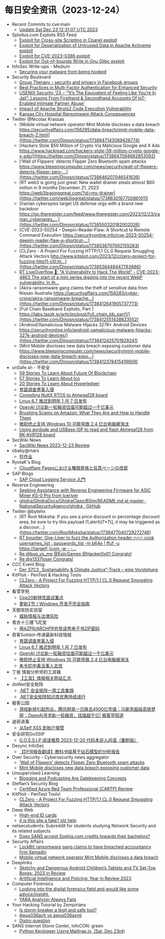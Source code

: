 # 每日安全资讯（2023-12-24）

- Recent Commits to cve:main
  - [Update Sat Dec 23 12:31:07 UTC 2023](https://github.com/trickest/cve/commit/062d2431e4e0346ae481719baf846137afec7928)
- Sploitus.com Exploits RSS Feed
  - [Exploit for Cross-site Scripting in Cpanel exploit](https://sploitus.com/exploit?id=9FBA14F1-9CF4-5B48-BD7A-AC2F6023B63A&utm_source=rss&utm_medium=rss)
  - [Exploit for Deserialization of Untrusted Data in Apache Activemq exploit](https://sploitus.com/exploit?id=F1BA882D-AEE0-5F39-9E04-ED607D5F8DC2&utm_source=rss&utm_medium=rss)
  - [Exploit for CVE-2023-0386 exploit](https://sploitus.com/exploit?id=9CF0371B-70C8-54C9-ADC2-CC825AF48FEB&utm_source=rss&utm_medium=rss)
  - [Exploit for Out-of-bounds Write in Gnu Glibc exploit](https://sploitus.com/exploit?id=16C064EE-3022-51FD-919E-E51F380C2B46&utm_source=rss&utm_medium=rss)
- InfoSec Write-ups - Medium
  - [Securing your malware from being hooked](https://infosecwriteups.com/securing-your-malware-from-being-hooked-a995f25531f7?source=rss----7b722bfd1b8d---4)
- Security Boulevard
  - [Group Therapy – security and privacy in Facebook groups](https://securityboulevard.com/2023/12/group-therapy-security-and-privacy-in-facebook-groups/)
  - [Best Practices in Multi-Factor Authentication for Enhanced Security](https://securityboulevard.com/2023/12/best-practices-in-multi-factor-authentication-for-enhanced-security/)
  - [USENIX Security ’23 – ‘“It’s The Equivalent of Feeling Like You’re In Jail”: Lessons From Firsthand & Secondhand Accounts Of IoT-Enabled Intimate Partner Abuse’](https://securityboulevard.com/2023/12/usenix-security-23-its-the-equivalent-of-feeling-like-youre-in-jail-lessons-from-firsthand-secondhand-accounts-of-iot-enabled-intimate-pa/)
  - [Impact of Apache Struts2 Code Execution Vulnerability](https://securityboulevard.com/2023/12/impact-of-apache-struts2-code-execution-vulnerability/)
  - [Kansas City Hospital Ransomware Attack Consequences](https://securityboulevard.com/2023/12/kansas-city-hospital-ransomware-attack-consequences/)
- Twitter @Nicolas Krassas
  - [Mobile virtual network operator Mint Mobile discloses a data breach https://securityaffairs.com/156295/data-breach/mint-mobile-data-breach-2.html](https://twitter.com/Dinosn/status/1738647143089426774)
  - [Hackers Stole $59 Million of Crypto Via Malicious Google and X Ads https://www.hackread.com/hackers-stole-59-million-crypto-google-x-ads/](https://twitter.com/Dinosn/status/1738647094682853592)
  - [‘Wall of Flippers’ detects Flipper Zero Bluetooth spam attacks https://www.bleepingcomputer.com/news/security/wall-of-flippers-detects-flipper-zero-...](https://twitter.com/Dinosn/status/1738646207046541639)
  - [RT web3 is going just great: New wallet drainer steals almost $60 million in 9 months December 21, 2023 https://web3isgoinggreat.com/?id=ms-drainer](https://twitter.com/web3isgreat/status/1738630167700861011)
  - [Iranian cyberspies target US defense orgs with a brand new backdoor https://go.theregister.com/feed/www.theregister.com/2023/12/23/iranian_cyberspies_...](https://twitter.com/Dinosn/status/1738550320182002026)
  - [CVE-2023-50254 – Deepin-Reader Flaw: A Shortcut to Remote Command Execution https://securityonline.info/cve-2023-50254-deepin-reader-flaw-a-shortcut-...](https://twitter.com/Dinosn/status/1738536707002155283)
  - [CLZero - A Project For Fuzzing HTTP/1.1 CL.0 Request Smuggling Attack Vectors http://www.kitploit.com/2023/12/clzero-project-for-fuzzing-http11-cl0.ht...](https://twitter.com/Dinosn/status/1738536446447763686)
  - [RT LiveOverflow 🔴: "A Vulnerability to Hack The World" - CVE-2023-4863 The start of a mini series digging into the recent WebP vulnerability. In th...](https://twitter.com/LiveOverflow/status/1738520896585785394)
  - [Akira ransomware gang claims the theft of sensitive data from Nissan Australia https://securityaffairs.com/156283/cyber-crime/akira-ransomware-breache...](https://twitter.com/Dinosn/status/1738412641905737773)
  - [Full Chain Baseband Exploits, Part 1 https://labs.taszk.io/articles/post/full_chain_bb_part1/](https://twitter.com/Dinosn/status/1738412551438823552)
  - [Android/Xamalicious Malware Hijacks 327K+ Android Devices https://securityonline.info/android-xamalicious-malware-hijacks-327k-android-devices/](https://twitter.com/Dinosn/status/1738412425701929241)
  - [Mint Mobile discloses new data breach exposing customer data https://www.bleepingcomputer.com/news/security/mint-mobile-discloses-new-data-breach-expo...](https://twitter.com/Dinosn/status/1738412378415419609)
- unSafe.sh - 不安全
  - [59 Stories To Learn About Future Of Blockchain](https://buaq.net/go-209474.html)
  - [57 Stories To Learn About Ico](https://buaq.net/go-209475.html)
  - [20 Stories To Learn About Hyperledger](https://buaq.net/go-209476.html)
  - [育碧调查黑客入侵](https://buaq.net/go-209464.html)
  - [Compiling NuttX RTOS to Atmega128 board](https://buaq.net/go-209460.html)
  - [Linux 6.7 推迟到明年 1 月 7 日发布](https://buaq.net/go-209465.html)
  - [OpenAI 讨论新一轮融资估值可能超过一千亿美元](https://buaq.net/go-209466.html)
  - [Brushing Scams on Amazon: What They Are and How to Handle Them](https://buaq.net/go-209477.html)
  - [微软终止支持 Windows 10 可能导致 2.4 亿台电脑被淘汰](https://buaq.net/go-209467.html)
  - [Using avrdude and USBasp ISP to read and flash Atmega128 from BK-AVR128 board](https://buaq.net/go-209446.html)
- SecWiki News
  - [SecWiki News 2023-12-23 Review](http://www.sec-wiki.com/?2023-12-23)
- obaby@mars
  - [抄作业](https://h4ck.org.cn/2023/12/14852)
- RyotaK's Blog
  - [Cloudflare Pagesにおける権限昇格と任意ページの改竄](https://blog.ryotak.net/post/cloudflare-pages-privesc-and-page-tampering/)
- SAP Blogs
  - [SAP Cloud Logging Service 入門](https://blogs.sap.com/2023/12/23/btp-cloud-logging-getting-start-ja/)
- Reverse Engineering
  - [Seeking Assistance with Reverse Engineering Firmware for ASIC Miner KS-0 Pro from Iceriver](https://www.reddit.com/r/ReverseEngineering/comments/18p9a3u/seeking_assistance_with_reverse_engineering/)
  - [ghidra/GhidraDocs/GhidraClass/BSim/README.md at master · NationalSecurityAgency/ghidra · GitHub](https://www.reddit.com/r/ReverseEngineering/comments/18p2a76/ghidraghidradocsghidraclassbsimreadmemd_at_master/)
- Twitter @bytehx
  - [RT Root Moksha: If you see a price discount or percentage discount area, be sure to try this payload (1,alert)(7*7)], it may be triggered as a discoun...](https://twitter.com/RootMoksha/status/1738477040729272746)
  - [RT bounter: One-Liner to fuzz the Authorization header 🔥🔥🔥 cook usernames_list : passwords_list -m b64e | ffuf -u https://target[.]com -w - -...](https://twitter.com/_bughunter/status/1738470492841844893)
  - [Re @bug_vs_me @EpicGames @Hacker0x01 Congrats!](https://twitter.com/bytehx343/status/1738210865172685070)
  - [Re @x1337loser Congrats!](https://twitter.com/bytehx343/status/1738426047400738921)
- CCC Event Blog
  - [Der 37C3 „Sustainability & Climate Justice“-Track – eine Vorstellung](https://events.ccc.de/2023/12/23/37c3-sustainability-and-climate-justive-track-team/)
- KitPloit - PenTest &amp; Hacking Tools
  - [CLZero - A Project For Fuzzing HTTP/1.1 CL.0 Request Smuggling Attack Vectors](http://www.kitploit.com/2023/12/clzero-project-for-fuzzing-http11-cl0.html)
- 看雪学苑
  - [Cpp20新特性面试重点](https://mp.weixin.qq.com/s?__biz=MjM5NTc2MDYxMw==&mid=2458532502&idx=1&sn=b9cabbc8ec341ffd4c8aeda8985f6706&chksm=b18d0a1c86fa830af223b4845a65c09bfebe060303ccb66fe9ee6ec1696be9dc8b7b8d35eddb&scene=58&subscene=0#rd)
  - [更新2节！Windows 开发不完全指南](https://mp.weixin.qq.com/s?__biz=MjM5NTc2MDYxMw==&mid=2458532502&idx=2&sn=deacf0164d6c366ab6e029e65d59b28e&chksm=b18d0a1c86fa830a46948ec939db92ad34047df22bbcfa73f06c810d9733548c8af614a3ebc2&scene=58&subscene=0#rd)
- 天御攻防实验室
  - [威胁情报与法律风险](https://mp.weixin.qq.com/s?__biz=MzU0MzgyMzM2Nw==&mid=2247485255&idx=1&sn=4741292f5812f27cd7b330bd8b3a5ce7&chksm=fb04c42fcc734d39856fa2f37d2bff6142bcc335980203c4e2f8cd7618cdffe1425f87f529dc&scene=58&subscene=0#rd)
- 青衣十三楼飞花堂
  - [用AZPR/ARCHPR穷举读秀电子书ZIP密码](https://mp.weixin.qq.com/s?__biz=MzUzMjQyMDE3Ng==&mid=2247487028&idx=1&sn=b4ed2e3fae39a311e9000594d244d38a&chksm=fab2cd0bcdc5441d7dd0b0bd53ff6c55bd37dc142e6d53fefdd6b94820047f3b9fa4992886d7&scene=58&subscene=0#rd)
- 奇客Solidot–传递最新科技情报
  - [育碧调查黑客入侵](https://www.solidot.org/story?sid=76963)
  - [Linux 6.7 推迟到明年 1 月 7 日发布](https://www.solidot.org/story?sid=76962)
  - [OpenAI 讨论新一轮融资估值可能超过一千亿美元](https://www.solidot.org/story?sid=76961)
  - [微软终止支持 Windows 10 可能导致 2.4 亿台电脑被淘汰](https://www.solidot.org/story?sid=76960)
  - [朱令铊中毒当事人去世](https://www.solidot.org/story?sid=76959)
- 丁爸 情报分析师的工具箱
  - [【工具】情报相关网站汇总](https://mp.weixin.qq.com/s?__biz=MzI2MTE0NTE3Mw==&mid=2651141194&idx=1&sn=fe6ee0e9e687f98753880cfe86c3b24a&chksm=f1af4370c6d8ca6662e8bcb015922008d11e31c57e1b8562b118c2261b1f457f5630718f5d93&scene=58&subscene=0#rd)
- dotNet安全矩阵
  - [.NET 安全矩阵一周工具集锦](https://mp.weixin.qq.com/s?__biz=MzUyOTc3NTQ5MA==&mid=2247489955&idx=1&sn=a6dc581a7c0b4169e2db4eecf7dee3ac&chksm=fa5ab74ecd2d3e588277534f09af5fea8af7d1cf2d8ba465bcebd0dd7637052ff89d5a09fdf2&scene=58&subscene=0#rd)
  - [.NET安全矩阵知识库优惠持续进行](https://mp.weixin.qq.com/s?__biz=MzUyOTc3NTQ5MA==&mid=2247489955&idx=2&sn=d2284fdb4162d5c4749cbe91d0132588&chksm=fa5ab74ecd2d3e58c9bf7c1d6192f081b95a6a370fd139c677d9ab77165e7556eca242d2993f&scene=58&subscene=0#rd)
- 极客公园
  - [游戏新规引起热议，腾讯网易一日跌去4500亿市值；马斯克超级高铁梦碎；OpenAI寻求新一轮融资，估值超千亿| 极客早知道](https://mp.weixin.qq.com/s?__biz=MTMwNDMwODQ0MQ==&mid=2653028384&idx=1&sn=2d17e8f6b2076a571ac658ca9a22a456&chksm=7e577d964920f480e6ac0332b453b08cf65511765b6ab400dda535ba2968b87f5719e7b64021&scene=58&subscene=0#rd)
- 迪哥讲事
  - [从Self XSS 到账户接管](https://mp.weixin.qq.com/s?__biz=MzIzMTIzNTM0MA==&mid=2247493105&idx=1&sn=f1402a8b18d4cc097ab91cae05d1e0e4&chksm=e8a5ef92dfd266843b6de1682b54b32be7392b4a493df396485e9a7fe8d411b1800257547668&scene=58&subscene=0#rd)
- 安全研究GoSSIP
  - [G.O.S.S.I.P 阅读推荐 2023-12-20 代码本非人间语（重制版）](https://mp.weixin.qq.com/s?__biz=Mzg5ODUxMzg0Ng==&mid=2247497012&idx=1&sn=9507c02886454e5a11a65409d356225e&chksm=c063dbedf71452fb4a38ce96b2f20777718993dadbbcb750c644bb7cb9f668d2ee70d88f9096&scene=58&subscene=0#rd)
- Desync InfoSec
  - [【DFIR报告翻译】教科书级基于钻石模型的分析报告](https://mp.weixin.qq.com/s?__biz=MzkzMDE3ODc1Mw==&mid=2247487237&idx=1&sn=b9e05c8f8bb672a61c702188bf979454&chksm=c27f7cabf508f5bd8e58bd221db1f570cb5dbf543fc953c8f3b27419e20da0261b80d0799600&scene=58&subscene=0#rd)
- Over Security - Cybersecurity news aggregator
  - [‘Wall of Flippers’ detects Flipper Zero Bluetooth spam attacks](https://www.bleepingcomputer.com/news/security/wall-of-flippers-detects-flipper-zero-bluetooth-spam-attacks/)
  - [Mint Mobile discloses new data breach exposing customer data](https://www.bleepingcomputer.com/news/security/mint-mobile-discloses-new-data-breach-exposing-customer-data/)
- Unsupervised Learning
  - [Blogging and Podcasting Are Gatekeeping Concepts](https://danielmiessler.com/p/blogging-podcasting-gatekeeping-concepts)
- Steflan’s Security Blog
  - [Certified Azure Red Team Professional (CARTP) Review](https://steflan-security.com/certified-red-team-professional-cartp-review/?utm_source=rss&utm_medium=rss&utm_campaign=certified-red-team-professional-cartp-review)
- KitPloit - PenTest Tools!
  - [CLZero - A Project For Fuzzing HTTP/1.1 CL.0 Request Smuggling Attack Vectors](http://www.kitploit.com/2023/12/clzero-project-for-fuzzing-http11-cl0.html)
- Deep Web
  - [High-end ID cards](https://www.reddit.com/r/deepweb/comments/18ped5c/highend_id_cards/)
  - [it is this site a fake? plz help](https://www.reddit.com/r/deepweb/comments/18p1zcc/it_is_this_site_a_fake_plz_help/)
- netsecstudents: Subreddit for students studying Network Security and its related subjects
  - [Does SANS accept Sophia.com credits towards their bachelors?](https://www.reddit.com/r/netsecstudents/comments/18pac2q/does_sans_accept_sophiacom_credits_towards_their/)
- Security Affairs
  - [LockBit ransomware gang claims to have breached accountancy firm Xeinadin](https://securityaffairs.com/156303/cyber-crime/lockbit-gang-xeinadin.html)
  - [Mobile virtual network operator Mint Mobile discloses a data breach](https://securityaffairs.com/156295/data-breach/mint-mobile-data-breach-2.html)
- Deeplinks
  - [Sketchy and Dangerous Android Children’s Tablets and TV Set-Top Boxes: 2023 in Review](https://www.eff.org/deeplinks/2023/12/sketchy-and-dangerous-android-childrens-tablets-and-tv-set-top-boxes-2023-review)
  - [Artificial Intelligence and Policing: Year in Review 2023](https://www.eff.org/deeplinks/2023/12/artificial-intelligence-and-policing-year-review-2023)
- Computer Forensics
  - [Looking into the digital forensics field and would like some advice/insight.](https://www.reddit.com/r/computerforensics/comments/18pdf7x/looking_into_the_digital_forensics_field_and/)
  - [YARA Analyzer Always Fails](https://www.reddit.com/r/computerforensics/comments/18p0799/yara_analyzer_always_fails/)
- Your Hacking Tutorial by Zempirians
  - [Is storm-breaker a legit and safe tool?](https://www.reddit.com/r/HowToHack/comments/18p1hyo/is_stormbreaker_a_legit_and_safe_tool/)
  - [Awus036ach vs awus036axml](https://www.reddit.com/r/HowToHack/comments/18p2oaj/awus036ach_vs_awus036axml/)
  - [Distro question](https://www.reddit.com/r/HowToHack/comments/18p2joo/distro_question/)
- SANS Internet Storm Center, InfoCON: green
  - [Python Keylogger Using Mailtrap.io, (Sat, Dec 23rd)](https://isc.sans.edu/diary/rss/30512)
